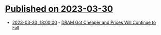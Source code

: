 # [Published on 2023-03-30](index.md)

* [2023-03-30, 18:00:00](https://soylentnews.org/article.pl?sid=23/03/29/1834237&from=rss) - [DRAM Got Cheaper and Prices Will Continue to Fall](https://soylentnews.org/article.pl?sid=23/03/29/1834237&from=rss)
